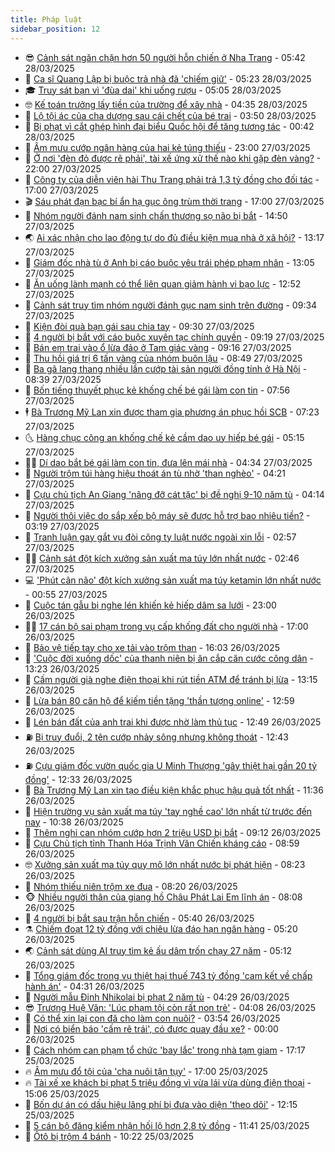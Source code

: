 ```yaml
---
title: Pháp luật
sidebar_position: 12
---
```


<!-- vnexpress-phap-luat:START -->
- 😎 [Cảnh sát ngăn chặn hơn 50 người hỗn chiến ở Nha Trang](https://vnexpress.net/canh-sat-ngan-chan-hon-50-nguoi-hon-chien-o-nha-trang-4867012.html) - 05:42 28/03/2025
- 🥰 [Ca sĩ Quang Lập bị buộc trả nhà đã &#39;chiếm giữ&#39;](https://vnexpress.net/ca-si-quang-lap-bi-buoc-tra-nha-da-chiem-giu-4867010.html) - 05:23 28/03/2025
- 🎓 [Truy sát bạn vì &#39;đùa dai&#39; khi uống rượu](https://vnexpress.net/truy-sat-ban-vi-dua-dai-khi-uong-ruou-4866929.html) - 05:05 28/03/2025
- 🤓 [Kế toán trưởng lấy tiền của trường để xây nhà](https://vnexpress.net/ke-toan-truong-lay-tien-cua-truong-de-xay-nha-4866985.html) - 04:35 28/03/2025
- 🎊 [Lộ tội ác của cha dượng sau cái chết của bé trai](https://vnexpress.net/lo-toi-ac-cua-cha-duong-sau-cai-chet-cua-be-trai-4866948.html) - 03:50 28/03/2025
- 🙉 [Bị phạt vì cắt ghép hình đại biểu Quốc hội để tăng tương tác](https://vnexpress.net/bi-phat-vi-cat-ghep-hinh-dai-bieu-quoc-hoi-de-tang-tuong-tac-4866825.html) - 00:42 28/03/2025
- 🤡 [Âm mưu cướp ngân hàng của hai kẻ túng thiếu](https://vnexpress.net/am-cuop-muu-cuop-ngan-hang-cua-hai-ke-tung-thieu-4866185.html) - 23:00 27/03/2025
- 🗽 [Ở nơi &#39;đèn đỏ được rẽ phải&#39;, tài xế ứng xử thế nào khi gặp đèn vàng?](https://vnexpress.net/o-noi-den-do-duoc-re-phai-khi-gap-den-vang-tai-xe-ung-xu-the-nao-4866251.html) - 22:00 27/03/2025
- 🌋 [Công ty của diễn viên hài Thu Trang phải trả 1,3 tỷ đồng cho đối tác](https://vnexpress.net/cong-ty-cua-dien-vien-hai-thu-trang-phai-tra-1-3-ty-dong-cho-doi-tac-4866760.html) - 17:00 27/03/2025
- 🎬 [Sáu phát đạn bạc bí ẩn hạ gục ông trùm thời trang](https://vnexpress.net/sau-phat-dan-bac-bi-an-ha-guc-ong-trum-thoi-trang-4866717.html) - 17:00 27/03/2025
- 💯 [Nhóm người đánh nam sinh chấn thương sọ não bị bắt](https://vnexpress.net/nhom-nguoi-danh-nam-sinh-chan-thuong-so-nao-bi-bat-4866773.html) - 14:50 27/03/2025
- 🌏 [Ai xác nhận cho lao động tự do đủ điều kiện mua nhà ở xã hội?](https://vnexpress.net/ai-xac-nhan-cho-lao-dong-tu-do-du-dieu-kien-mua-nha-o-xa-hoi-4866525.html) - 13:17 27/03/2025
- 🌊 [Giám đốc nhà tù ở Anh bị cáo buộc yêu trái phép phạm nhân](https://vnexpress.net/giam-doc-nha-tu-o-anh-bi-cao-buoc-yeu-trai-phep-pham-nhan-4866722.html) - 13:05 27/03/2025
- 💂 [Ăn uống lành mạnh có thể liên quan giảm hành vi bạo lực](https://vnexpress.net/an-uong-lanh-manh-co-the-lam-giam-toi-pham-bao-luc-4866689.html) - 12:52 27/03/2025
- 🎡 [Cảnh sát truy tìm nhóm người đánh gục nam sinh trên đường](https://vnexpress.net/canh-sat-truy-tim-nhom-nguoi-danh-guc-nam-sinh-tren-duong-4866657.html) - 09:34 27/03/2025
- 🫶 [Kiện đòi quà bạn gái sau chia tay](https://vnexpress.net/kien-doi-qua-ban-gai-sau-chia-tay-4866637.html) - 09:30 27/03/2025
- 🐲 [4 người bị bắt với cáo buộc xuyên tạc chính quyền](https://vnexpress.net/4-nguoi-bi-bat-voi-cao-buoc-xuyen-tac-chinh-quyen-4866669.html) - 09:19 27/03/2025
- 🚀 [Bán em trai vào ổ lừa đảo ở Tam giác vàng](https://vnexpress.net/ban-em-trai-vao-o-lua-dao-o-tam-giac-vang-4866666.html) - 09:16 27/03/2025
- 🎊 [Thu hồi giá trị 6 tấn vàng của nhóm buôn lậu](https://vnexpress.net/thu-hoi-gia-tri-6-tan-vang-cua-nhom-buon-lau-4866626.html) - 08:49 27/03/2025
- 🤗 [Ba gã lang thang nhiều lần cướp tài sản người đồng tính ở Hà Nội](https://vnexpress.net/ba-ga-lang-thang-nhieu-lan-cuop-tai-san-nguoi-dong-tinh-o-ha-noi-4866616.html) - 08:39 27/03/2025
- 🗽 [Bốn tiếng thuyết phục kẻ khống chế bé gái làm con tin](https://vnexpress.net/bon-tieng-thuyet-phuc-ke-khong-che-be-gai-lam-con-tin-4866583.html) - 07:56 27/03/2025
- 🕴 [Bà Trương Mỹ Lan xin được tham gia phương án phục hồi SCB](https://vnexpress.net/ba-truong-my-lan-xin-duoc-tham-gia-phuong-an-phuc-hoi-scb-4866571.html) - 07:23 27/03/2025
- 🌜 [Hàng chục công an khống chế kẻ cầm dao uy hiếp bé gái](https://video.vnexpress.net/hang-chuc-cong-an-khong-che-ke-cam-dao-uy-hiep-be-gai-4866537.html) - 05:15 27/03/2025
- 🧑‍🏫 [Dí dao bắt bé gái làm con tin, đưa lên mái nhà](https://vnexpress.net/di-dao-bat-be-gai-lam-con-tin-dua-len-mai-nha-suot-4-tieng-4866507.html) - 04:34 27/03/2025
- 🦩 [Người trộm túi hàng hiệu thoát án tù nhờ &#39;than nghèo&#39;](https://vnexpress.net/nhan-vien-trom-tui-hang-hieu-thoat-an-tu-nho-than-ngheo-4866506.html) - 04:21 27/03/2025
- 💼 [Cựu chủ tịch An Giang &#39;nâng đỡ cát tặc&#39; bị đề nghị 9-10 năm tù](https://vnexpress.net/cuu-chu-tich-an-giang-nang-do-cat-tac-bi-de-nghi-9-10-nam-tu-4866470.html) - 04:14 27/03/2025
- 💫 [Người thôi việc do sắp xếp bộ máy sẽ được hỗ trợ bao nhiêu tiền?](https://vnexpress.net/nguoi-thoi-viec-do-sap-xep-bo-may-se-nhan-bao-nhieu-tien-4866258.html) - 03:19 27/03/2025
- 🦅 [Tranh luận gay gắt vụ đòi công ty luật nước ngoài xin lỗi](https://vnexpress.net/tranh-luan-gay-gat-vu-doi-cong-ty-luat-nuoc-ngoai-xin-loi-4866326.html) - 02:57 27/03/2025
- 🧑‍💻 [Cảnh sát đột kích xưởng sản xuất ma túy lớn nhất nước](https://video.vnexpress.net/canh-sat-dot-kich-xuong-san-xuat-ma-tuy-lon-nhat-nuoc-4866278.html) - 02:46 27/03/2025
- 💻 [&#39;Phút cân não&#39; đột kích xưởng sản xuất ma túy ketamin lớn nhất nước](https://vnexpress.net/phut-can-nao-dot-kich-xuong-san-xuat-ma-tuy-ketamin-lon-nhat-nuoc-4866341.html) - 00:55 27/03/2025
- 🤠 [Cuộc tán gẫu bị nghe lén khiến kẻ hiếp dâm sa lưới](https://vnexpress.net/thu-doan-doi-pho-canh-sat-cua-ke-hiep-dam-thieu-nu-4866250.html) - 23:00 26/03/2025
- 🧑‍🏫 [17 cán bộ sai phạm trong vụ cấp khống đất cho người nhà](https://vnexpress.net/17-can-bo-sai-pham-trong-vu-cap-khong-dat-cho-nguoi-nha-4866196.html) - 17:00 26/03/2025
- 🌈 [Bảo vệ tiếp tay cho xe tải vào trộm than](https://vnexpress.net/bao-ve-tiep-tay-cho-xe-tai-vao-trom-than-4866306.html) - 16:03 26/03/2025
- 🌮 [&#39;Cuộc đời xuống dốc&#39; của thanh niên bị ăn cắp căn cước công dân](https://vnexpress.net/cuoc-doi-xuong-doc-cua-thanh-nien-bi-an-cap-can-cuoc-cong-dan-4866242.html) - 13:23 26/03/2025
- 🐲 [Cấm người già nghe điện thoại khi rút tiền ATM để tránh bị lừa](https://vnexpress.net/cam-nguoi-gia-nghe-dien-thoai-khi-rut-tien-atm-de-tranh-bi-lua-4866272.html) - 13:15 26/03/2025
- 🧰 [Lừa bán 80 căn hộ để kiếm tiền tặng &#39;thần tượng online&#39;](https://vnexpress.net/lua-ban-80-can-ho-ao-cho-nguoi-than-de-kiem-tien-tang-nam-than-online-4866254.html) - 12:59 26/03/2025
- 💄 [Lén bán đất của anh trai khi được nhờ làm thủ tục](https://vnexpress.net/len-ban-dat-cua-anh-trai-khi-duoc-nho-lam-thu-tuc-4866266.html) - 12:49 26/03/2025
- ⛽️ [Bị truy đuổi, 2 tên cướp nhảy sông nhưng không thoát](https://vnexpress.net/bi-truy-duoi-2-ten-cuop-nhay-song-nhung-khong-thoat-4866246.html) - 12:43 26/03/2025
- ⛽️ [Cựu giám đốc vườn quốc gia U Minh Thượng &#39;gây thiệt hại gần 20 tỷ đồng&#39;](https://vnexpress.net/cuu-giam-doc-vuon-quoc-gia-u-minh-thuong-gay-thiet-hai-gan-20-ty-dong-4866236.html) - 12:33 26/03/2025
- 💂 [Bà Trương Mỹ Lan xin tạo điều kiện khắc phục hậu quả tốt nhất](https://vnexpress.net/ba-truong-my-lan-xin-tao-dieu-kien-khac-phuc-hau-qua-tot-nhat-4866243.html) - 11:36 26/03/2025
- 🤔 [Hiện trường vụ sản xuất ma túy &#39;tay nghề cao&#39; lớn nhất từ trước đến nay](https://vnexpress.net/hien-truong-vu-san-xuat-ma-tuy-tay-nghe-cao-lon-nhat-tu-truoc-den-nay-vnepre-4866234.html) - 10:38 26/03/2025
- 🧐 [Thêm nghi can nhóm cướp hơn 2 triệu USD bị bắt](https://vnexpress.net/them-nghi-can-nhom-cuop-hon-2-trieu-usd-bi-bat-4866192.html) - 09:12 26/03/2025
- 🎃 [Cựu Chủ tịch tỉnh Thanh Hóa Trịnh Văn Chiến kháng cáo](https://vnexpress.net/cuu-chu-tich-tinh-thanh-hoa-trinh-van-chien-khang-cao-4866166.html) - 08:59 26/03/2025
- 🤓 [Xưởng sản xuất ma túy quy mô lớn nhất nước bị phát hiện](https://vnexpress.net/to-chuc-san-xuat-ma-tuy-cuc-lon-o-nha-trang-bi-triet-pha-4866182.html) - 08:23 26/03/2025
- 💃 [Nhóm thiếu niên trộm xe đua](https://vnexpress.net/nhom-thieu-nien-trom-xe-dua-4866105.html) - 08:20 26/03/2025
- 🐵 [Nhiều người thân của giang hồ Châu Phát Lai Em lĩnh án](https://vnexpress.net/nhieu-nguoi-than-cua-giang-ho-chau-phat-lai-em-linh-an-4866125.html) - 08:08 26/03/2025
- 🤖 [4 người bị bắt sau trận hỗn chiến](https://vnexpress.net/4-nguoi-bi-bat-sau-tran-hon-chien-4866069.html) - 05:40 26/03/2025
- ⚗️ [Chiếm đoạt 12 tỷ đồng với chiêu lừa đáo hạn ngân hàng](https://vnexpress.net/chiem-doat-12-ty-dong-voi-chieu-lua-dao-han-ngan-hang-4866039.html) - 05:20 26/03/2025
- 🌏 [Cảnh sát dùng AI truy tìm kẻ ấu dâm trốn chạy 27 năm](https://vnexpress.net/canh-sat-dung-ai-truy-tim-ke-au-dam-tron-chay-27-nam-4866045.html) - 05:12 26/03/2025
- 🦆 [Tổng giám đốc trong vụ thiệt hại thuế 743 tỷ đồng &#39;cam kết về chấp hành án&#39;](https://vnexpress.net/tong-giam-doc-trong-vu-thiet-hai-thue-743-ty-dong-cam-ket-ve-chap-hanh-an-4866030.html) - 04:31 26/03/2025
- 🐎 [Người mẫu Đinh Nhikolai bị phạt 2 năm tù](https://vnexpress.net/nguoi-mau-dinh-nhikolai-bi-phat-2-nam-tu-4866036.html) - 04:29 26/03/2025
- 😎 [Trương Huệ Vân: &#39;Lúc phạm tội còn rất non trẻ&#39;](https://vnexpress.net/truong-hue-van-luc-pham-toi-con-rat-non-tre-4866019.html) - 04:08 26/03/2025
- 💪 [Có thể xin lại con đã cho làm con nuôi?](https://vnexpress.net/co-the-xin-lai-con-da-cho-lam-con-nuoi-vnepre-4865011.html) - 03:54 26/03/2025
- 🤡 [Nơi có biển báo &#39;cấm rẽ trái&#39;, có được quay đầu xe?](https://vnexpress.net/noi-co-bien-bao-cam-re-trai-co-duoc-quay-dau-xe-vnepre-4865711.html) - 00:00 26/03/2025
- 🌁 [Cách nhóm can phạm tổ chức &#39;bay lắc&#39; trong nhà tạm giam](https://vnexpress.net/cach-nhom-can-pham-to-chuc-bay-lac-trong-nha-tam-giam-4865850.html) - 17:17 25/03/2025
- 🔥 [Âm mưu đổ tội của &#39;cha nuôi tận tụy&#39;](https://vnexpress.net/am-muu-do-toi-cua-cha-nuoi-tan-tuy-4865807.html) - 17:00 25/03/2025
- 🔥 [Tài xế xe khách bị phạt 5 triệu đồng vì vừa lái vừa dùng điện thoại](https://vnexpress.net/tai-xe-xe-khach-bi-phat-5-trieu-dong-vi-vua-lai-vua-dung-dien-thoai-4865834.html) - 15:06 25/03/2025
- 👺 [Bốn dự án có dấu hiệu lãng phí bị đưa vào diện &#39;theo dõi&#39;](https://vnexpress.net/du-an-xay-dung-tru-so-bo-ngoai-giao-vao-dien-theo-doi-co-dau-hieu-lang-phi-4865810.html) - 12:15 25/03/2025
- 🎊 [5 cán bộ đăng kiểm nhận hối lộ hơn 2,8 tỷ đồng](https://vnexpress.net/5-can-bo-dang-kiem-nhan-hoi-lo-hon-2-8-ty-dong-4865787.html) - 11:41 25/03/2025
- 🎊 [Ôtô bị trộm 4 bánh](https://vnexpress.net/oto-bi-trom-4-banh-4865762.html) - 10:22 25/03/2025<!-- vnexpress-phap-luat:END -->
